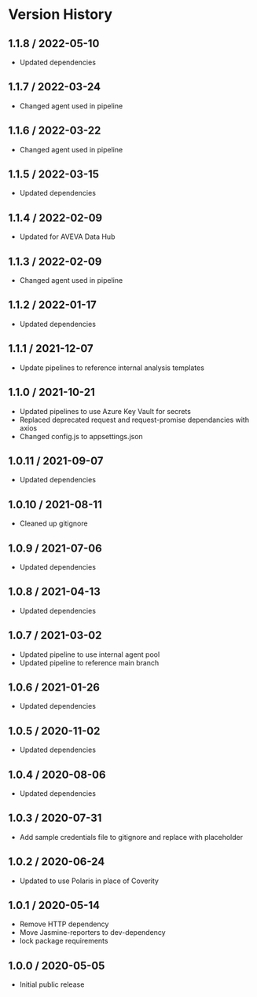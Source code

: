 # Version History

## 1.1.8 / 2022-05-10

- Updated dependencies

## 1.1.7 / 2022-03-24

- Changed agent used in pipeline

## 1.1.6 / 2022-03-22

- Changed agent used in pipeline

## 1.1.5 / 2022-03-15

- Updated dependencies

## 1.1.4 / 2022-02-09

- Updated for AVEVA Data Hub

## 1.1.3 / 2022-02-09

- Changed agent used in pipeline

## 1.1.2 / 2022-01-17

- Updated dependencies

## 1.1.1 / 2021-12-07

- Update pipelines to reference internal analysis templates

## 1.1.0 / 2021-10-21

- Updated pipelines to use Azure Key Vault for secrets
- Replaced deprecated request and request-promise dependancies with axios
- Changed config.js to appsettings.json

## 1.0.11 / 2021-09-07

- Updated dependencies

## 1.0.10 / 2021-08-11

- Cleaned up gitignore

## 1.0.9 / 2021-07-06

- Updated dependencies

## 1.0.8 / 2021-04-13

- Updated dependencies

## 1.0.7 / 2021-03-02

- Updated pipeline to use internal agent pool
- Updated pipeline to reference main branch

## 1.0.6 / 2021-01-26

- Updated dependencies

## 1.0.5 / 2020-11-02

- Updated dependencies

## 1.0.4 / 2020-08-06

- Updated dependencies

## 1.0.3 / 2020-07-31

- Add sample credentials file to gitignore and replace with placeholder

## 1.0.2 / 2020-06-24

- Updated to use Polaris in place of Coverity

## 1.0.1 / 2020-05-14

- Remove HTTP dependency
- Move Jasmine-reporters to dev-dependency
- lock package requirements

## 1.0.0 / 2020-05-05

- Initial public release

